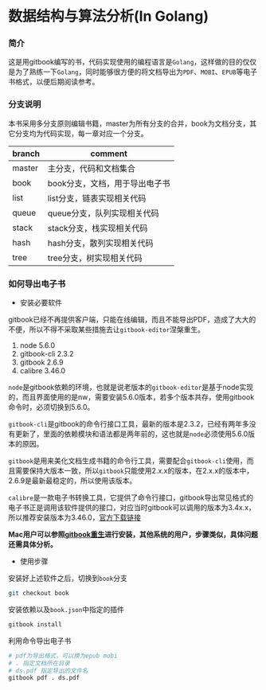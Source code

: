 # 数据结构与算法分析(In Golang)

### 简介

这是用gitbook编写的书，代码实现使用的编程语言是`Golang`，这样做的目的仅仅是为了熟练一下`Golang`，同时能够很方便的将文档导出为`PDF`、`MOBI`、`EPUB`等电子书格式，以便后期阅读参考。

### 分支说明

本书采用多分支原则编辑书籍，master为所有分支的合并，book为文档分支，其它分支均为代码实现，每一章对应一个分支。

| branch | comment                        |
| ------ | ------------------------------ |
| master | 主分支，代码和文档集合         |
| book   | book分支，文档，用于导出电子书 |
| list   | list分支，链表实现相关代码     |
| queue  | queue分支，队列实现相关代码    |
| stack  | stack分支，栈实现相关代码      |
| hash	 | hash分支，散列实现相关代码     |
| tree   | tree分支，树实现相关代码       |


### 如何导出电子书

* 安装必要软件

gitbook已经不再提供客户端，只能在线编辑，而且不能导出PDF，造成了大大的不便，所以不得不采取某些措施去让`gitbook-editor`涅槃重生。

1. node 5.6.0
2. gitbook-cli 2.3.2
3. gitbook 2.6.9
4. calibre 3.46.0

`node`是gitbook依赖的环境，也就是说老版本的`gitbook-editor`是基于node实现的，而且界面使用的是nw，需要安装5.6.0版本，若多个版本共存，使用gitbook命令时，必须切换到5.6.0。

`gitbook-cli`是gitbook的命令行接口工具，最新的版本是2.3.2，已经有两年多没有更新了，里面的依赖模块和语法都是两年前的，这也就是`node`必须使用5.6.0版本的原因。

`gitbook`是用来美化文档生成书籍的命令行工具，需要配合`gitbook-cli`使用，而且需要保持大版本一致，所以`gitbook`只能使用2.x.x的版本，在2.x.x的版本中，2.6.9是最新最稳定的，所以使用该版本。

`calibre`是一款电子书转换工具，它提供了命令行接口，gitbook导出常见格式的电子书正是调用该软件提供的接口，对应当时gitbook可以调用的版本为3.4x.x，所以推荐安装版本为3.46.0，[官方下载链接](https://download.calibre-ebook.com/3.46.0/)

**Mac用户可以参照[gitbook重生](https://github.com/SubLuLu/awesome-tools/blob/master/gitbook-editor-reborn.md)进行安装，其他系统的用户，步骤类似，具体问题还需具体分析。**

* 使用步骤

安装好上述软件之后，切换到`book`分支

```bash
git checkout book
```

安装依赖以及`book.json`中指定的插件

```bash
gitbook install
```

利用命令导出电子书

```bash
# pdf为导出格式，可以换为epub mobi
# . 指定文档所在目录
# ds.pdf 指定导出的文件名
gitbook pdf . ds.pdf
```

